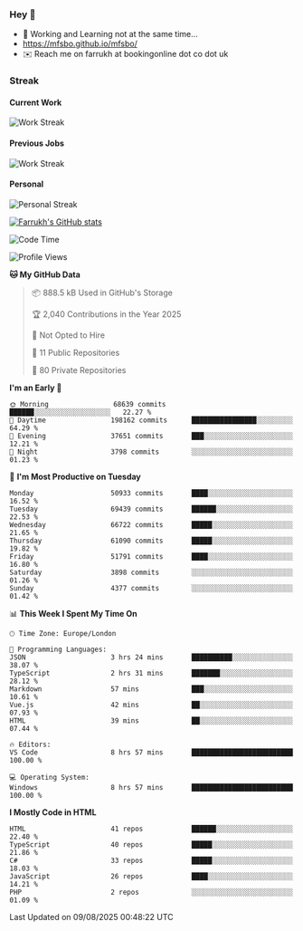 ### Hey 👋

- 🏃 Working and Learning not at the same time...
- https://mfsbo.github.io/mfsbo/
- ✉️ Reach me on farrukh at bookingonline dot co dot uk

### Streak
#### Current Work
![Work Streak](https://streak-stats.demolab.com/?user=mfsbo)
#### Previous Jobs
![Work Streak](https://streak-stats.demolab.com/?user=farrukhcw)
#### Personal
![Personal Streak](https://streak-stats.demolab.com/?user=farrukhsubhani)

[![Farrukh's GitHub stats](https://github-readme-stats.vercel.app/api?username=mfsbo&hide=stars&count_private=true)](https://github.com/mfsbo/)

<!--START_SECTION:waka-->
![Code Time](http://img.shields.io/badge/Code%20Time-992%20hrs%2014%20mins-blue)

![Profile Views](http://img.shields.io/badge/Profile%20Views-0-blue)

**🐱 My GitHub Data** 

> 📦 888.5 kB Used in GitHub's Storage 
 > 
> 🏆 2,040 Contributions in the Year 2025
 > 
> 🚫 Not Opted to Hire
 > 
> 📜 11 Public Repositories 
 > 
> 🔑 80 Private Repositories 
 > 
**I'm an Early 🐤** 

```text
🌞 Morning                68639 commits       ██████░░░░░░░░░░░░░░░░░░░   22.27 % 
🌆 Daytime                198162 commits      ████████████████░░░░░░░░░   64.29 % 
🌃 Evening                37651 commits       ███░░░░░░░░░░░░░░░░░░░░░░   12.21 % 
🌙 Night                  3798 commits        ░░░░░░░░░░░░░░░░░░░░░░░░░   01.23 % 
```
📅 **I'm Most Productive on Tuesday** 

```text
Monday                   50933 commits       ████░░░░░░░░░░░░░░░░░░░░░   16.52 % 
Tuesday                  69439 commits       ██████░░░░░░░░░░░░░░░░░░░   22.53 % 
Wednesday                66722 commits       █████░░░░░░░░░░░░░░░░░░░░   21.65 % 
Thursday                 61090 commits       █████░░░░░░░░░░░░░░░░░░░░   19.82 % 
Friday                   51791 commits       ████░░░░░░░░░░░░░░░░░░░░░   16.80 % 
Saturday                 3898 commits        ░░░░░░░░░░░░░░░░░░░░░░░░░   01.26 % 
Sunday                   4377 commits        ░░░░░░░░░░░░░░░░░░░░░░░░░   01.42 % 
```


📊 **This Week I Spent My Time On** 

```text
🕑︎ Time Zone: Europe/London

💬 Programming Languages: 
JSON                     3 hrs 24 mins       ██████████░░░░░░░░░░░░░░░   38.07 % 
TypeScript               2 hrs 31 mins       ███████░░░░░░░░░░░░░░░░░░   28.12 % 
Markdown                 57 mins             ███░░░░░░░░░░░░░░░░░░░░░░   10.61 % 
Vue.js                   42 mins             ██░░░░░░░░░░░░░░░░░░░░░░░   07.93 % 
HTML                     39 mins             ██░░░░░░░░░░░░░░░░░░░░░░░   07.44 % 

🔥 Editors: 
VS Code                  8 hrs 57 mins       █████████████████████████   100.00 % 

💻 Operating System: 
Windows                  8 hrs 57 mins       █████████████████████████   100.00 % 
```

**I Mostly Code in HTML** 

```text
HTML                     41 repos            ██████░░░░░░░░░░░░░░░░░░░   22.40 % 
TypeScript               40 repos            █████░░░░░░░░░░░░░░░░░░░░   21.86 % 
C#                       33 repos            █████░░░░░░░░░░░░░░░░░░░░   18.03 % 
JavaScript               26 repos            ████░░░░░░░░░░░░░░░░░░░░░   14.21 % 
PHP                      2 repos             ░░░░░░░░░░░░░░░░░░░░░░░░░   01.09 % 
```




 Last Updated on 09/08/2025 00:48:22 UTC
<!--END_SECTION:waka-->
<!--
**mfsbo/mfsbo** is a ✨ _special_ ✨ repository because its `README.md` (this file) appears on your GitHub profile.

Here are some ideas to get you started:

- 🔭 I’m currently working on ...
- 🌱 I’m currently learning ...
- 👯 I’m looking to collaborate on ...
- 🤔 I’m looking for help with ...
- 💬 Ask me about ...
- 📫 How to reach me: ...
- 😄 Pronouns: ...
- ⚡ Fun fact: ...
-->
